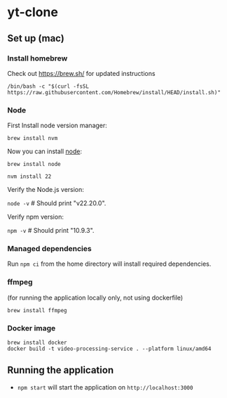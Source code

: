 # yt-clone

## Set up (mac)
### Install homebrew
Check out https://brew.sh/ for updated instructions

`/bin/bash -c "$(curl -fsSL https://raw.githubusercontent.com/Homebrew/install/HEAD/install.sh)"`

### Node
First Install node version manager: 

`brew install nvm`

Now you can install [node](https://nodejs.org/en/download): 

`brew install node`

`nvm install 22`

Verify the Node.js version:

`node -v` # Should print "v22.20.0".

Verify npm version:

`npm -v` # Should print "10.9.3".

### Managed dependencies

Run `npm ci` from the home directory will install required dependencies.

### ffmpeg
(for running the application locally only, not using dockerfile)

`brew install ffmpeg`

### Docker image
```
brew install docker
docker build -t video-processing-service . --platform linux/amd64
```

## Running the application
* `npm start` will start the application on `http://localhost:3000`
